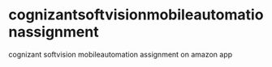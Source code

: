 # cognizantsoftvisionmobileautomationassignment
cognizant softvision mobileautomation assignment on amazon app
